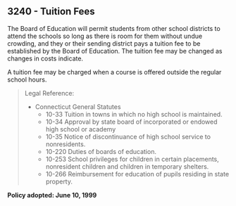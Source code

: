 ## 3240 - Tuition Fees

The Board of Education will permit students from other school districts to attend the schools so long as there is room for them without undue crowding, and they or their sending district pays a tuition fee to be established by the Board of Education. The tuition fee may be changed as changes in costs indicate.

A tuition fee may be charged when a course is offered outside the regular school hours.

> Legal Reference: 
> 
> * Connecticut General Statutes
>   * 10-33 Tuition in towns in which no high school is maintained.
>   * 10-34 Approval by state board of incorporated or endowed high school or academy
>   * 10-35 Notice of discontinuance of high school service to nonresidents.
>   * 10-220 Duties of boards of education.
>   * 10-253 School privileges for children in certain placements, nonresident children and children in temporary shelters.
>   * 10-266 Reimbursement for education of pupils residing in state property.

**Policy adopted:  June 10, 1999**

